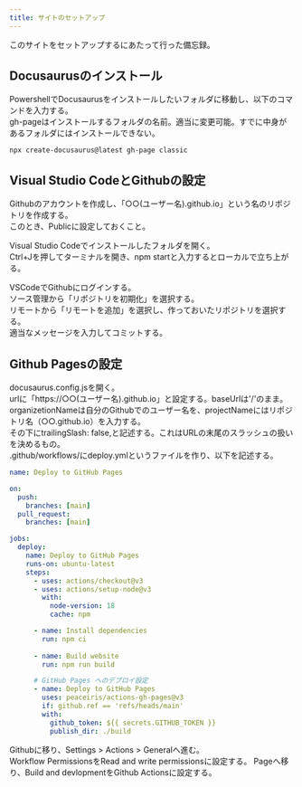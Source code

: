 ```yaml
---
title: サイトのセットアップ
---
```


このサイトをセットアップするにあたって行った備忘録。
<!-- truncate -->

## Docusaurusのインストール

PowershellでDocusaurusをインストールしたいフォルダに移動し、以下のコマンドを入力する。  
gh-pageはインストールするフォルダの名前。適当に変更可能。すでに中身があるフォルダにはインストールできない。

```
npx create-docusaurus@latest gh-page classic
```

## Visual Studio CodeとGithubの設定

Githubのアカウントを作成し、「○○(ユーザー名).github.io」という名のリポジトリを作成する。  
このとき、Publicに設定しておくこと。

Visual Studio Codeでインストールしたフォルダを開く。  
Ctrl+Jを押してターミナルを開き、npm startと入力するとローカルで立ち上がる。

VSCodeでGithubにログインする。  
ソース管理から「リポジトリを初期化」を選択する。  
リモートから「リモートを追加」を選択し、作っておいたリポジトリを選択する。  
適当なメッセージを入力してコミットする。

## Github Pagesの設定

docusaurus.config.jsを開く。  
urlに「https://○○(ユーザー名).github.io」と設定する。baseUrlは'/'のまま。  
organizetionNameは自分のGithubでのユーザー名を、projectNameにはリポジトリ名（○○.github.io）を入力する。  
その下にtrailingSlash: false,と記述する。これはURLの末尾のスラッシュの扱いを決めるもの。  
.github/workflows/にdeploy.ymlというファイルを作り、以下を記述する。
```yml
name: Deploy to GitHub Pages

on:
  push:
    branches: [main]
  pull_request:
    branches: [main]

jobs:
  deploy:
    name: Deploy to GitHub Pages
    runs-on: ubuntu-latest
    steps:
      - uses: actions/checkout@v3
      - uses: actions/setup-node@v3
        with:
          node-version: 18
          cache: npm

      - name: Install dependencies
        run: npm ci
      
      - name: Build website
        run: npm run build

      # GitHub Pages へのデプロイ設定
      - name: Deploy to GitHub Pages
        uses: peaceiris/actions-gh-pages@v3
        if: github.ref == 'refs/heads/main'
        with:
          github_token: ${{ secrets.GITHUB_TOKEN }}
          publish_dir: ./build
```
Githubに移り、Settings > Actions > Generalへ進む。  
Workflow PermissionsをRead and write permissionsに設定する。
Pageへ移り、Build and devlopmentをGithub Actionsに設定する。